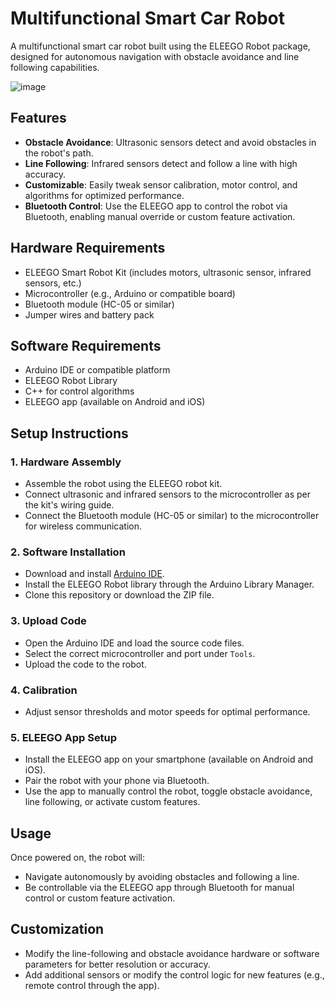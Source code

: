 # Multifunctional Smart Car Robot

A multifunctional smart car robot built using the ELEEGO Robot package, designed for autonomous navigation with obstacle avoidance and line following capabilities.

![image](https://github.com/user-attachments/assets/53d1af6a-5bb6-4f68-a40d-b3fc970a86cd)

## Features
- **Obstacle Avoidance**: Ultrasonic sensors detect and avoid obstacles in the robot's path.
- **Line Following**: Infrared sensors detect and follow a line with high accuracy.
- **Customizable**: Easily tweak sensor calibration, motor control, and algorithms for optimized performance.
- **Bluetooth Control**: Use the ELEEGO app to control the robot via Bluetooth, enabling manual override or custom feature activation.

## Hardware Requirements
- ELEEGO Smart Robot Kit (includes motors, ultrasonic sensor, infrared sensors, etc.)
- Microcontroller (e.g., Arduino or compatible board)
- Bluetooth module (HC-05 or similar)
- Jumper wires and battery pack

## Software Requirements
- Arduino IDE or compatible platform
- ELEEGO Robot Library
- C++ for control algorithms
- ELEEGO app (available on Android and iOS)

## Setup Instructions

### 1. Hardware Assembly
- Assemble the robot using the ELEEGO robot kit.
- Connect ultrasonic and infrared sensors to the microcontroller as per the kit's wiring guide.
- Connect the Bluetooth module (HC-05 or similar) to the microcontroller for wireless communication.

### 2. Software Installation
- Download and install [Arduino IDE](https://www.arduino.cc/en/software).
- Install the ELEEGO Robot library through the Arduino Library Manager.
- Clone this repository or download the ZIP file.

### 3. Upload Code
- Open the Arduino IDE and load the source code files.
- Select the correct microcontroller and port under `Tools`.
- Upload the code to the robot.

### 4. Calibration
- Adjust sensor thresholds and motor speeds for optimal performance.

### 5. ELEEGO App Setup
- Install the ELEEGO app on your smartphone (available on Android and iOS).
- Pair the robot with your phone via Bluetooth.
- Use the app to manually control the robot, toggle obstacle avoidance, line following, or activate custom features.

## Usage
Once powered on, the robot will:
- Navigate autonomously by avoiding obstacles and following a line.
- Be controllable via the ELEEGO app through Bluetooth for manual control or custom feature activation.

## Customization
- Modify the line-following and obstacle avoidance hardware or software parameters for better resolution or accuracy.
- Add additional sensors or modify the control logic for new features (e.g., remote control through the app).

